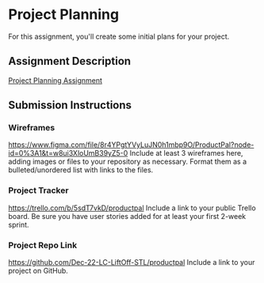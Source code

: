 # Project Planning
For this assignment, you'll create some initial plans for your project.

## Assignment Description
[Project Planning Assignment](https://education.launchcode.org/liftoff/modules/assignments/project-planning)

## Submission Instructions

### Wireframes
https://www.figma.com/file/8r4YPgtYVyLuJN0h1mbp9O/ProductPal?node-id=0%3A1&t=w8ui3XloUmB39yZ5-0
Include at least 3 wireframes here, adding images or files to your repository as necessary. Format them as a bulleted/unordered list with links to the files.

### Project Tracker
https://trello.com/b/5sdT7vkD/productpal
Include a link to your public Trello board. Be sure you have user stories added for at least your first 2-week sprint.

### Project Repo Link
https://github.com/Dec-22-LC-LiftOff-STL/productpal
Include a link to your project on GitHub.

